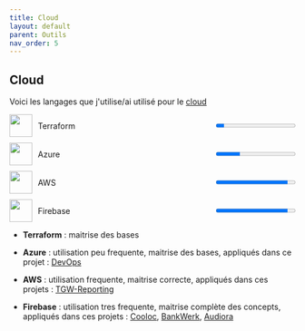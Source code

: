 ```yaml
---
title: Cloud
layout: default
parent: Outils
nav_order: 5
---
```


## Cloud

Voici les langages que j'utilise/ai utilisé pour le [cloud](https://fr.wikipedia.org/wiki/Cloud)

<div style="display:flex;align-items:center;margin-bottom:10px;">
  <img src="https://www.svgrepo.com/show/448253/terraform.svg" width="40" height="40" style="margin-right:10px;">
  <span style="flex:1;">Terraform</span>
  <progress value="10" max="100"></progress>
</div>

<div style="display:flex;align-items:center;margin-bottom:10px;">
  <img src="https://www.svgrepo.com/show/448274/azure.svg" width="40" height="40" style="margin-right:10px;">
  <span style="flex:1;">Azure</span>
  <progress value="30" max="100"></progress>
</div>

<div style="display:flex;align-items:center;margin-bottom:10px;">
  <img src="https://www.svgrepo.com/show/448266/aws.svg" width="40" height="40" style="margin-right:10px;">
  <span style="flex:1;">AWS</span>
  <progress value="90" max="100"></progress>
</div>

<div style="display:flex;align-items:center;margin-bottom:10px;">
  <img src="https://www.svgrepo.com/show/373595/firebase.svg" width="40" height="40" style="margin-right:10px;">
  <span style="flex:1;">Firebase</span>
  <progress value="90" max="100"></progress>
</div>

- **Terraform** : maitrise des bases

- **Azure** : utilisation peu frequente, maitrise des bases, appliqués dans ce projet : [DevOps](lien)

- **AWS** : utilisation frequente, maitrise correcte, appliqués dans ces projets : [TGW-Reporting](lien)

- **Firebase** : utilisation tres frequente, maitrise complète des concepts, appliqués dans ces projets : [Cooloc](lien), [BankWerk](lien), [Audiora](lien)
